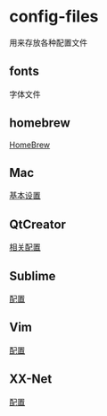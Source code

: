 # config-files
用来存放各种配置文件

## fonts
字体文件

## homebrew
[HomeBrew](https://github.com/uniqueyehu/config-files/tree/master/homebrew)

## Mac
[基本设置](https://github.com/uniqueyehu/config-files/tree/master/mac)

## QtCreator
[相关配置](https://github.com/uniqueyehu/config-files/tree/master/qtcreator)

## Sublime
[配置](https://github.com/uniqueyehu/config-files/tree/master/sublime)

## Vim
[配置](https://github.com/uniqueyehu/config-files/tree/master/vim)

## XX-Net
[配置](https://github.com/uniqueyehu/config-files/tree/master/xxnet)
